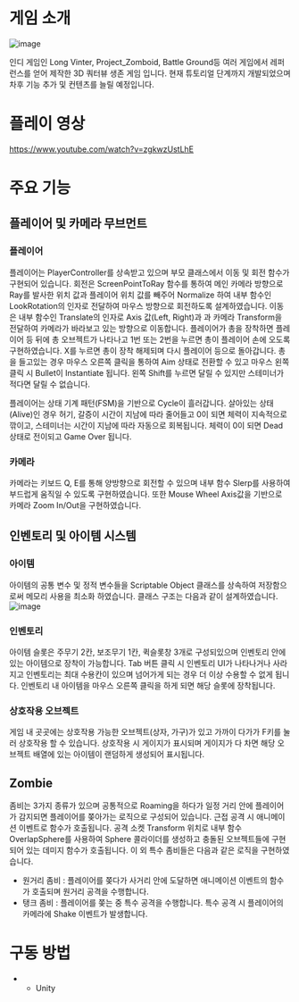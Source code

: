 # 게임 소개
![image](https://github.com/choi-m-09/Zomvinter/assets/80871047/34ca965d-6f5f-4f0a-9140-f1c2aa847b14)

인디 게임인 Long Vinter, Project_Zomboid, Battle Ground등 여러 게임에서 레퍼런스를 얻어 제작한 3D 쿼터뷰 생존 게임 입니다. 현재 튜토리얼 단계까지 개발되었으며 차후 기능 추가 및 컨텐츠를 늘릴 예정입니다.
# 플레이 영상
https://www.youtube.com/watch?v=zgkwzUstLhE
# 주요 기능
## 플레이어 및 카메라 무브먼트
### 플레이어
플레이어는 PlayerController를 상속받고 있으며 부모 클래스에서 이동 및 회전 함수가 구현되어 있습니다. 회전은 ScreenPointToRay 함수를 통하여 메인 카메라 방향으로 Ray를 발사한 위치 값과 플레이어 위치 값를 빼주어  Normalize 하여 내부 함수인 LookRotation의 인자로 전달하여 마우스 방향으로 회전하도록 설계하였습니다. 이동은 내부 함수인 Translate의 인자로 Axis 값(Left, Right)과 과 카메라 Transform을 전달하여 카메라가 바라보고 있는 방향으로 이동합니다. 플레이어가 총을 장착하면 플레이어 등 뒤에 총 오브젝트가 나타나고 1번 또는 2번을 누르면 총이 플레이어 손에 오도록 구현하였습니다. X를 누르면 총이 장착 해제되며 다시 플레이어 등으로 돌아갑니다. 총을 들고있는 경우 마우스 오른쪽 클릭을 통하여 Aim 상태로 전환할 수 있고 마우스 왼쪽 클릭 시 Bullet이 Instantiate 됩니다. 왼쪽 Shift를 누르면 달릴 수 있지만 스테미너가 적다면 달릴 수 없습니다. 

플레이어는 상태 기계 패턴(FSM)을 기반으로 Cycle이 흘러갑니다. 살아있는 상태(Alive)인 경우 허기, 갈증이 시간이 지남에 따라 줄어들고 0이 되면 체력이 지속적으로 깎이고, 스테미너는 시간이 지남에 따라 자동으로 회복됩니다.
체력이 0이 되면 Dead 상태로 전이되고 Game Over 됩니다.
### 카메라
카메라는 키보드 Q, E를 통해 양방향으로 회전할 수 있으며 내부 함수 Slerp를 사용하여 부드럽게 움직일 수 있도록 구현하였습니다. 또한 Mouse Wheel Axis값을 기반으로 카메라 Zoom In/Out을 구현하였습니다.

## 인벤토리 및 아이템 시스템
### 아이템
아이템의 공통 변수 및 정적 변수들을 Scriptable Object 클래스를 상속하여 저장함으로써 메모리 사용을 최소화 하였습니다. 클래스 구조는 다음과 같이 설계하였습니다.
![image](https://github.com/choi-m-09/Zomvinter/assets/80871047/203de148-a4fa-4e6c-abf0-06e61c581415)

### 인벤토리
아이템 슬롯은 주무기 2칸, 보조무기 1칸, 퀵슬롯창 3개로 구성되있으며 인벤토리 안에 있는 아이템으로 장착이 가능합니다. Tab 버튼 클릭 시 인벤토리 UI가 나타나거나 사라지고 인벤토리는 최대 수용칸이 있으며 넘어가게 되는 경우 더 이상 수용할 수 없게 됩니다. 인벤토리 내 아이템을 마우스 오른쪽 클릭을 하게 되면 해당 슬롯에 장착됩니다.

### 상호작용 오브젝트
게임 내 곳곳에는 상호작용 가능한 오브젝트(상자, 가구)가 있고 가까이 다가가 F키를 눌러 상호작용 할 수 있습니다. 상호작용 시 게이지가 표시되며 게이지가 다 차면 해당 오브젝트 배열에 있는 아이템이 랜덤하게 생성되어 표시됩니다.

## Zombie
좀비는 3가지 종류가 있으며 공통적으로 Roaming을 하다가 일정 거리 안에 플레이어가 감지되면 플레이어를 쫒아가는 로직으로 구성되어 있습니다. 
근접 공격 시 애니메이션 이벤트로 함수가 호출됩니다. 공격 소켓 Transform 위치로 내부 함수 OverlapSphere를 사용하여 Sphere 콜라이더를 생성하고 충돌된 오브젝트들에 구현되어 있는 데미지 함수가 호출됩니다. 이 외 특수 좀비들은 다음과 같은 로직을 구현하였습니다.
+ 원거리 좀비 : 플레이어를 쫒다가 사거리 안에 도달하면 애니메이션 이벤트의 함수가 호출되며 원거리 공격을 수행합니다.
+ 탱크 좀비 : 플레이어를 쫒는 중 특수 공격을 수행합니다. 특수 공격 시 플레이어의 카메라에 Shake 이벤트가 발생합니다.



# 구동 방법
+ + Unity
